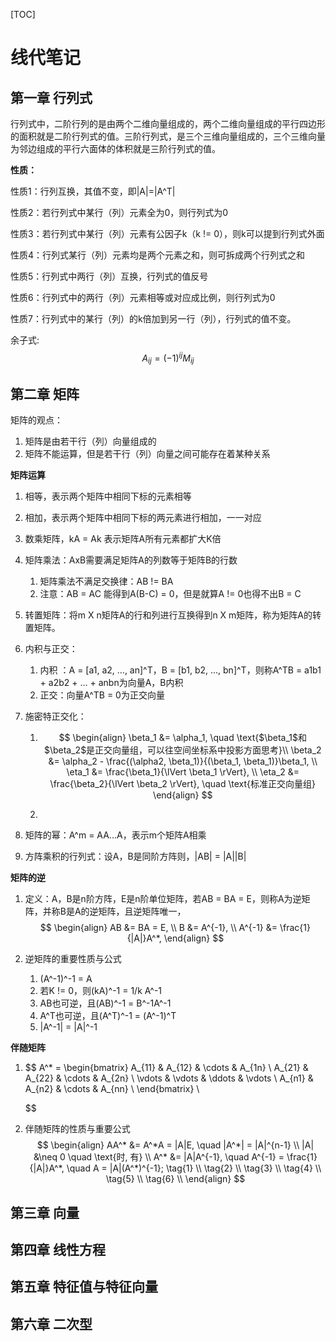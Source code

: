 [TOC]

# 线代笔记

## 第一章 行列式

行列式中，二阶行列的是由两个二维向量组成的，两个二维向量组成的平行四边形的面积就是二阶行列式的值。三阶行列式，是三个三维向量组成的，三个三维向量为邻边组成的平行六面体的体积就是三阶行列式的值。

**性质：**

性质1：行列互换，其值不变，即|A|=|A^T|

性质2：若行列式中某行（列）元素全为0，则行列式为0

性质3：若行列式中某行（列）元素有公因子k（k != 0），则k可以提到行列式外面

性质4：行列式某行（列）元素均是两个元素之和，则可拆成两个行列式之和

性质5：行列式中两行（列）互换，行列式的值反号

性质6：行列式中的两行（列）元素相等或对应成比例，则行列式为0

性质7：行列式中的某行（列）的k倍加到另一行（列），行列式的值不变。

余子式:
$$
A_{ij} = (-1)^{ij}M_{ij}
$$


## 第二章 矩阵

矩阵的观点：

1. 矩阵是由若干行（列）向量组成的
2. 矩阵不能运算，但是若干行（列）向量之间可能存在着某种关系

**矩阵运算**

1. 相等，表示两个矩阵中相同下标的元素相等

2. 相加，表示两个矩阵中相同下标的两元素进行相加，一一对应

3. 数乘矩阵，kA = Ak 表示矩阵A所有元素都扩大K倍

4. 矩阵乘法：AxB需要满足矩阵A的列数等于矩阵B的行数

   1. 矩阵乘法不满足交换律：AB != BA
   2. 注意：AB = AC 能得到A(B-C) = 0，但是就算A != 0也得不出B = C

5. 转置矩阵：将m X n矩阵A的行和列进行互换得到n X m矩阵，称为矩阵A的转置矩阵。

6. 内积与正交：

   1. 内积 ：A  = [a1, a2, ..., an]^T，B = [b1, b2, ..., bn]^T，则称A^TB = a1b1 + a2b2 + ... + anbn为向量A，B内积
   2. 正交：向量A^TB = 0为正交向量

7. 施密特正交化：

   1. $$
      \begin{align}
      \beta_1 &= \alpha_1, \quad \text{$\beta_1$和$\beta_2$是正交向量组，可以往空间坐标系中投影方面思考}\\
      \beta_2 &= \alpha_2 - \frac{(\alpha2, \beta_1)}{(\beta_1, \beta_1)}\beta_1, \\
      \eta_1  &= \frac{\beta_1}{\lVert \beta_1 \rVert}, \\
      \eta_2  &= \frac{\beta_2}{\lVert \beta_2 \rVert}, \quad \text{标准正交向量组}
      \end{align}
      $$

   2. 

8. 矩阵的幂：A^m = AA...A，表示m个矩阵A相乘

9. 方阵乘积的行列式：设A，B是同阶方阵则，|AB| = |A||B|

**矩阵的逆**

1. 定义：A，B是n阶方阵，E是n阶单位矩阵，若AB = BA = E，则称A为逆矩阵，并称B是A的逆矩阵，且逆矩阵唯一，
   $$
   \begin{align}
   AB &= BA = E, \\
   B &= A^{-1}, \\
   A^{-1} &= \frac{1}{|A|}A^*,
   \end{align}
   $$
   

2. 逆矩阵的重要性质与公式

   1. (A^-1)^-1 = A
   2. 若K != 0，则(kA)^-1 = 1/k A^-1
   3. AB也可逆，且(AB)^-1 = B^-1A^-1
   4. A^T也可逆，且(A^T)^-1 = (A^-1)^T
   5. |A^-1| = |A|^-1

**伴随矩阵**

1. $$
   A^* = \begin{bmatrix}
   A_{11} & A_{12} & \cdots & A_{1n} \\ 
   A_{21} & A_{22} & \cdots & A_{2n} \\ 
   \vdots & \vdots & \ddots & \vdots \\
   A_{n1} & A_{n2} & \cdots & A_{nn} \\ 
   \end{bmatrix}
   \\
   $$

2. 伴随矩阵的性质与重要公式
   $$
   \begin{align}
   AA^* &= A^*A = |A|E, \quad |A^*| = |A|^{n-1} \\
   |A| &\neq 0 \quad \text{时, 有} \\ 
   A^* &= |A|A^{-1}, \quad A^{-1} = \frac{1}{|A|}A^*, \quad A = |A|(A^*)^{-1}; \tag{1} \\
   \tag{2} \\
   \tag{3} \\
   \tag{4} \\
   \tag{5} \\
   \tag{6} \\
   \end{align}
   $$
   

## 第三章 向量

## 第四章 线性方程

## 第五章 特征值与特征向量

## 第六章 二次型

